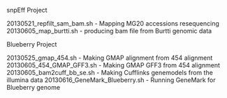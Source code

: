 snpEff Project

20130521_repfilt_sam_bam.sh - Mapping MG20 accessions resequencing 
20130605_map_burtti.sh - producing bam file from Burtti genomic data 

Blueberry Project

20130525_gmap_454.sh - Making GMAP alignment from 454 alignment 
20130605_454_GMAP_GFF3.sh - Making GMAP GFF3 from 454 alignment 
20130605_bam2cuff_bb_se.sh - Making Cufflinks genemodels from the illumina data 
20130616_GeneMark_Blueberry.sh - Running GeneMark for Blueberry genome 
